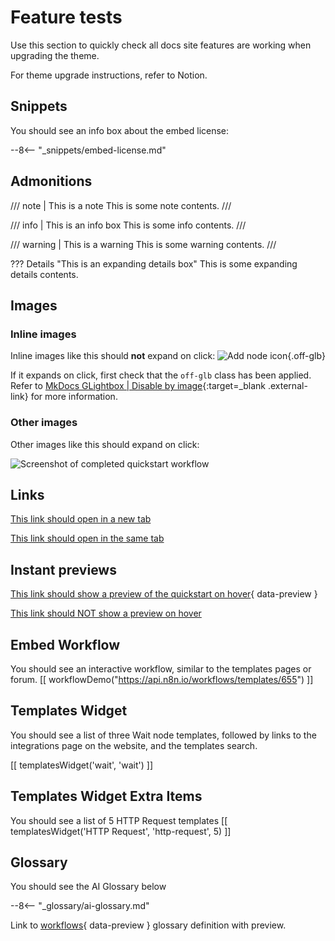 # Feature tests

Use this section to quickly check all docs site features are working when upgrading the theme.

For theme upgrade instructions, refer to Notion.

## Snippets

You should see an info box about the embed license:

--8<-- "_snippets/embed-license.md"

## Admonitions

/// note | This is a note
This is some note contents.
///

/// info | This is an info box
This is some info contents.
///

/// warning | This is a warning
This is some warning contents.
///

??? Details "This is an expanding details box"
	This is some expanding details contents.

## Images

### Inline images

Inline images like this should **not** expand on click: <span class="inline-image">![Add node icon](/_images/try-it-out/add-node-small.png){.off-glb}</span>

If it expands on click, first check that the `off-glb` class has been applied. Refer to [MkDocs GLightbox | Disable by image](https://blueswen.github.io/mkdocs-glightbox/disable/image/){:target=_blank .external-link} for more information.

### Other images

Other images like this should expand on click:

![Screenshot of completed quickstart workflow](/_images/try-it-out/quickstart/very-quick-quickstart-workflow.png)

## Links

[This link should open in a new tab](https://example.com/)

[This link should open in the same tab](/try-it-out/quickstart/)

## Instant previews

[This link should show a preview of the quickstart on hover](/try-it-out/quickstart/){ data-preview }

[This link should NOT show a preview on hover](/try-it-out/quickstart/)

## Embed Workflow

You should see an interactive workflow, similar to the templates pages or forum.
[[ workflowDemo("https://api.n8n.io/workflows/templates/655") ]]

## Templates Widget

You should see a list of three Wait node templates, followed by links to the integrations page on the website, and the templates search.
<!-- see https://www.notion.so/n8n/Pull-in-templates-for-the-integrations-pages-37c716837b804d30a33b47475f6e3780 -->
[[ templatesWidget('wait', 'wait') ]]

## Templates Widget Extra Items

You should see a list of 5 HTTP Request templates
[[ templatesWidget('HTTP Request', 'http-request', 5) ]]

## Glossary

You should see the AI Glossary below

--8<-- "_glossary/ai-glossary.md"

Link to [workflows](/glossary/#workflow-n8n){ data-preview } glossary definition with preview.

